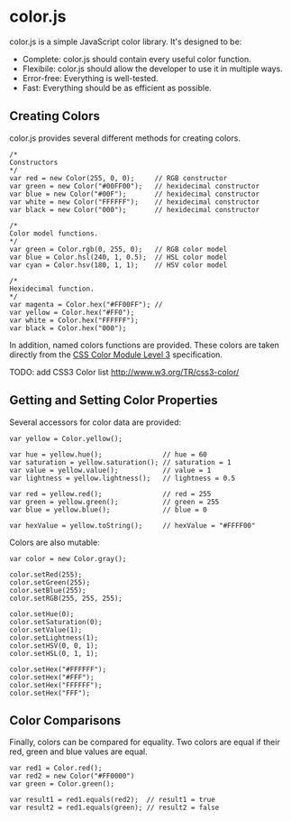 # color.js

color.js is a simple JavaScript color library.  It's designed to be:

* Complete: color.js should contain every useful color function.
* Flexibile: color.js should allow the developer to use it in multiple ways.
* Error-free: Everything is well-tested.
* Fast: Everything should be as efficient as possible.

## Creating Colors

color.js provides several different methods for creating colors.

    /*
    Constructors
    */
    var red = new Color(255, 0, 0);     // RGB constructor
    var green = new Color("#00FF00");   // hexidecimal constructor
    var blue = new Color("#00F");       // hexidecimal constructor
    var white = new Color("FFFFFF");    // hexidecimal constructor
    var black = new Color("000");       // hexidecimal constructor

    /*
    Color model functions.
    */
    var green = Color.rgb(0, 255, 0);   // RGB color model
    var blue = Color.hsl(240, 1, 0.5);  // HSL color model
    var cyan = Color.hsv(180, 1, 1);    // HSV color model

    /*
    Hexidecimal function.
    */
    var magenta = Color.hex("#FF00FF"); // 
    var yellow = Color.hex("#FF0");
    var white = Color.hex("FFFFFF");
    var black = Color.hex("000");

In addition, named colors functions are provided.  These colors are taken directly from the [CSS Color Module Level 3](http://www.w3.org/TR/css3-color/ "CSS Color Module Level 3") specification.

TODO: add CSS3 Color list http://www.w3.org/TR/css3-color/

## Getting and Setting Color Properties

Several accessors for color data are provided:

    var yellow = Color.yellow();

    var hue = yellow.hue();               // hue = 60
    var saturation = yellow.saturation(); // saturation = 1
    var value = yellow.value();           // value = 1
    var lightness = yellow.lightness();   // lightness = 0.5
    
    var red = yellow.red();               // red = 255
    var green = yellow.green();           // green = 255
    var blue = yellow.blue();             // blue = 0

    var hexValue = yellow.toString();     // hexValue = "#FFFF00"

Colors are also mutable:

    var color = new Color.gray();

    color.setRed(255);
    color.setGreen(255);
    color.setBlue(255);
    color.setRGB(255, 255, 255);

    color.setHue(0);
    color.setSaturation(0);
    color.setValue(1);
    color.setLightness(1);
    color.setHSV(0, 0, 1);
    color.setHSL(0, 1, 1);

    color.setHex("#FFFFFF");
    color.setHex("#FFF");
    color.setHex("FFFFFF");
    color.setHex("FFF");

## Color Comparisons

Finally, colors can be compared for equality.  Two colors are equal if their red, green and blue 
values are equal.

    var red1 = Color.red();
    var red2 = new Color("#FF0000")
    var green = Color.green();

    var result1 = red1.equals(red2);  // result1 = true
    var result2 = red1.equals(green); // result2 = false